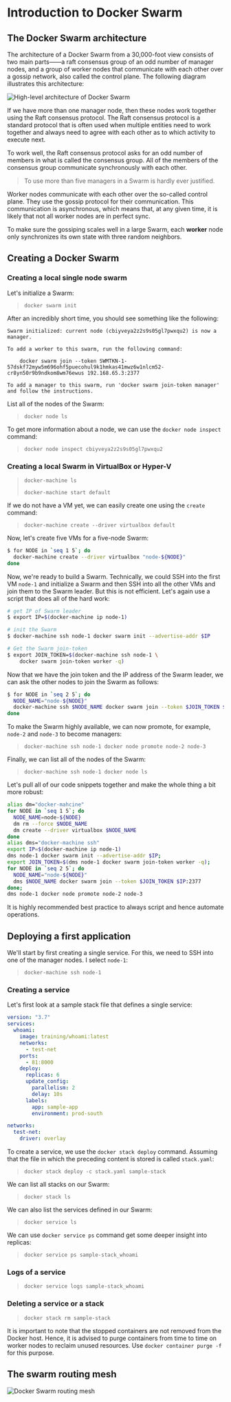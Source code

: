 # Introduction to Docker Swarm

## The Docker Swarm architecture

The architecture of a Docker Swarm from a 30,000-foot view consists of two main parts——a raft consensus group of an odd number of manager nodes, and a group of worker nodes that communicate with each other over a gossip network, also called the control plane. The following diagram illustrates this architecture:  

![High-level architecture of Docker Swarm](./pics/swarm.jpg)  

If we have more than one manager node, then these nodes work together using the Raft consensus protocol. The Raft consensus protocol is a standard protocol that is often used when multiple entities need to work together and always need to agree with each other as to which activity to execute next.  

To work well, the Raft consensus protocol asks for an odd number of members in what is called the consensus group. All of the members of the consensus group communicate synchronously with each other.  

> To use more than five managers in a Swarm is hardly ever justified.  

Worker nodes communicate with each other over the so-called control plane. They use the gossip protocol for their communication. This communication is asynchronous, which means that, at any given time, it is likely that not all worker nodes are in perfect sync.  

To make sure the gossiping scales well in a large Swarm, each **worker** node only synchronizes its own state with three random neighbors.  

## Creating a Docker Swarm

### Creating a local single node swarm

Let's initialize a Swarm:  

> `docker swarm init`  

After an incredibly short time, you should see something like the following:  

```output
Swarm initialized: current node (cbiyveya2z2s9s05gl7pwxqu2) is now a manager.

To add a worker to this swarm, run the following command:

    docker swarm join --token SWMTKN-1-57dskf72myw5m696ohf5puecohul9k1hmkas41mwz6w1nlcm52-cr8yn50r9b9ndkom8wm76ewus 192.168.65.3:2377

To add a manager to this swarm, run 'docker swarm join-token manager' and follow the instructions.
```  

List all of the nodes of the Swarm:  

> `docker node ls`  

To get more information about a node, we can use the `docker node inspect` command:  

> `docker node inspect cbiyveya2z2s9s05gl7pwxqu2`  

### Creating a local Swarm in VirtualBox or Hyper-V

> `docker-machine ls`  
>  
> `docker-machine start default`  

If we do not have a VM yet, we can easily create one using the `create` command:  

> `docker-machine create --driver virtualbox default`  

Now, let's create five VMs for a five-node Swarm:  

```sh
$ for NODE in `seq 1 5`; do
  docker-machine create --driver virtualbox "node-${NODE}"
done
```  

Now, we're ready to build a Swarm. Technically, we could SSH into the first VM `node-1` and initialize a Swarm and then SSH into all the other VMs and join them to the Swarm leader. But this is not efficient. Let's again use a script that does all of the hard work:  

```sh
# get IP of Swarm leader
$ export IP=$(docker-machine ip node-1)

# init the Swarm
$ docker-machine ssh node-1 docker swarm init --advertise-addr $IP

# Get the Swarm join-token
$ export JOIN_TOKEN=$(docker-machine ssh node-1 \
    docker swarm join-token worker -q)
```  

Now that we have the join token and the IP address of the Swarm leader, we can ask the other nodes to join the Swarm as follows:  

```sh
$ for NODE in `seq 2 5`; do
  NODE_NAME="node-${NODE}"
  docker-machine ssh $NODE_NAME docker swarm join --token $JOIN_TOKEN $IP:2377
done
```  

To make the Swarm highly available, we can now promote, for example, `node-2` and `node-3` to become managers:  

> `docker-machine ssh node-1 docker node promote node-2 node-3`  

Finally, we can list all of the nodes of the Swarm:  

> `docker-machine ssh node-1 docker node ls`  

Let's pull all of our code snippets together and make the whole thing a bit more robust:  

```sh
alias dm="docker-mahcine"
for NODE in `seq 1 5`; do
  NODE_NAME=node-${NODE}
  dm rm --force $NODE_NAME
  dm create --driver virtualbox $NODE_NAME
done
alias dms="docker-machine ssh"
export IP=$(docker-machine ip node-1)
dms node-1 docker swarm init --advertise-addr $IP;
export JOIN_TOKEN=$(dms node-1 docker swarm join-token worker -q);
for NODE in `seq 2 5`; do
  NODE_NAME="node-${NODE}"
  dms $NODE_NAME docker swarm join --token $JOIN_TOKEN $IP:2377
done;
dms node-1 docker node promote node-2 node-3
```  

It is highly recommended best practice to always script and hence automate operations.  

## Deploying a first application  

We'll start by first creating a single service. For this, we need to SSH into one of the manager nodes. I select `node-1`:  

> `docker-machine ssh node-1`  

### Creating a service

Let's first look at a sample stack file that defines a single service:  

```yml
version: "3.7"
services:
  whoami:
    image: training/whoami:latest
    networks:
      - test-net
    ports:
      - 81:8000
    deploy:
      replicas: 6
      update_config:
        parallelism: 2
        delay: 10s
      labels:
        app: sample-app
        environment: prod-south

networks:
  test-net:
    driver: overlay
```

To create a service, we use the `docker stack deploy` command. Assuming that the file in which the preceding content is stored is called `stack.yaml`:  

> `docker stack deploy -c stack.yaml sample-stack`  

We can list all stacks on our Swarm:  

> `docker stack ls`  

We can also list the services defined in our Swarm:  

> `docker service ls`  

We can use `docker service ps` command get some deeper insight into replicas:  

> `docker service ps sample-stack_whoami`  

### Logs of a service

> `docker service logs sample-stack_whoami`  

### Deleting a service or a stack

> `docker stack rm sample-stack`  

It is important to note that the stopped containers are not removed from the Docker host. Hence, it is advised to purge containers from time to time on worker nodes to reclaim unused resources. Use `docker container purge -f` for this purpose.  

## The swarm routing mesh

![Docker Swarm routing mesh](./pics/mesh.jpg)  
